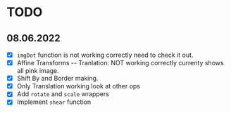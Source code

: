 # TODO

## 08.06.2022

- [x] `imgDot` function is not working correctly need to check it out.
- [x] Affine Transforms -- Tranlation: NOT working correctly currenty shows all pink image.
- [x] Shift By and Border making.
- [x] Only Translation working look at other ops 
- [x] Add `rotate` and `scale` wrappers
- [x] Implement `shear` function